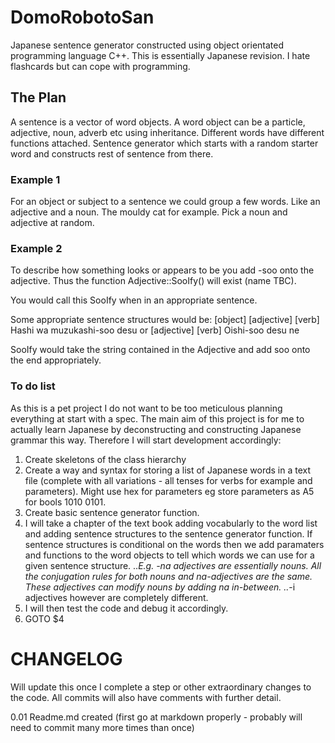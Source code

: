 # DomoRobotoSan
Japanese sentence generator constructed using object orientated programming language C++. This is essentially Japanese revision. I hate flashcards but can cope with programming.

## The Plan
A sentence is a vector of word objects. 
A word object can be a particle, adjective, noun, adverb etc using inheritance.
Different words have different functions attached.
Sentence generator which starts with a random starter word and constructs rest of sentence from there.

### Example 1
For an object or subject to a sentence we could group a few words. Like an adjective and a noun. The mouldy cat for example. Pick a noun and adjective at random.

### Example 2
To describe how something looks or appears to be you add -soo onto the adjective. 
Thus the function Adjective::SooIfy() will exist (name TBC).

You would call this SooIfy when in an appropriate sentence.

Some appropriate sentence structures would be:
\[object\] \[adjective\] \[verb\]
Hashi wa muzukashi-soo desu
or
\[adjective\] \[verb\]
Oishi-soo desu ne

SooIfy would take the string contained in the Adjective and add soo onto the end appropriately.

### To do list
As this is a pet project I do not want to be too meticulous planning everything at start with a spec. The main aim of this project is for me to actually learn Japanese by deconstructing and constructing Japanese grammar this way. Therefore I will start development accordingly:

1.  Create skeletons of the class hierarchy
2.  Create a way and syntax for storing a list of Japanese words in a text file (complete with all variations - all tenses for verbs for example and parameters). Might use hex for parameters eg store parameters as A5 for bools 1010 0101.
3.  Create basic sentence generator function.
4.  I will take a chapter of the text book adding vocabularly to the word list and adding sentence structures to the sentence generator function. If sentence structures is conditional on the words then we add paramaters and functions to the word objects to tell which words we can use for a given sentence structure. 
..*E.g. -na adjectives are essentially nouns. All the conjugation rules for both nouns and na-adjectives are the same. These adjectives can modify nouns by adding na in-between. 
..*-i adjectives however are completely different.
5. I will then test the code and debug it accordingly.
6. GOTO $4

# CHANGELOG
Will update this once I complete a step or other extraordinary changes to the code. All commits will also have comments with further detail.

0.01  Readme.md created (first go at markdown properly - probably will need to commit many more times than once)
